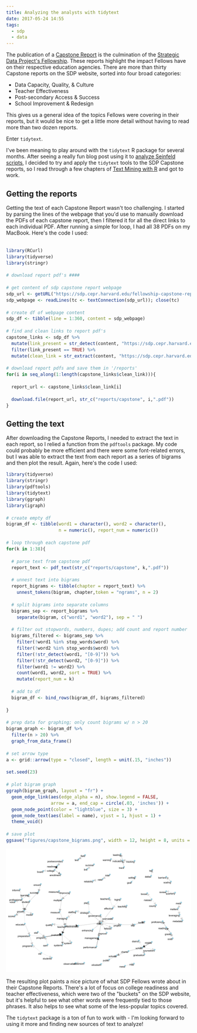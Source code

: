 ```yaml
---
title: Analyzing the analysts with tidytext
date: 2017-05-24 14:55
tags: 
  - sdp
  - data
---
```


The publication of a [Capstone Report](https://sdp.cepr.harvard.edu/fellowship-capstone-reports) is the culmination of the [Strategic Data Project's Fellowship](https://sdp.cepr.harvard.edu/fellowship). These reports highlight the impact Fellows have on their respective education agencies. There are more than thirty Capstone reports on the SDP website, sorted into four broad categories: 

- Data Capacity, Quality, & Culture
- Teacher Effectiveness
- Post-secondary Access & Success
- School Improvement & Redesign

This gives us a general idea of the topics Fellows were covering in their reports, but it would be nice to get a little more detail without having to read more than two dozen reports.

Enter `tidytext`.

I've been meaning to play around with the `tidytext` R package for several months. After seeing a really fun blog post using it to [analyze Seinfeld scripts](http://mdgbeck.netlify.com/post/tidytext-analysis-of-seinfeld/), I decided to try and apply the `tidytext` tools to the SDP Capstone reports, so I read through a few chapters of [Text Mining with R](http://tidytextmining.com/preface.html) and got to work.

## Getting the reports

Getting the text of each Capstone Report wasn't too challenging. I started by parsing the lines of the webpage that you'd use to manually download the PDFs of each capstone report, then I filtered it for all the direct links to each individual PDF. After running a simple for loop, I had all 38 PDFs on my MacBook. Here's the code I used:

```R

library(RCurl)
library(tidyverse)
library(stringr)

# download report pdf's ####

# get content of sdp capstone report webpage
sdp_url <- getURL("https://sdp.cepr.harvard.edu/fellowship-capstone-reports")
sdp_webpage <- readLines(tc <- textConnection(sdp_url)); close(tc)

# create df of webpage content
sdp_df <- tibble(line = 1:360, content = sdp_webpage)

# find and clean links to report pdf's
capstone_links <- sdp_df %>%
  mutate(link_present = str_detect(content, "https://sdp.cepr.harvard.edu/files/cepr-sdp/files/")) %>%
  filter(link_present == TRUE) %>%
  mutate(clean_link = str_extract(content, "https://sdp.cepr.harvard.edu/files/cepr-sdp/files/.+\\.pdf"))

# download report pdfs and save them in '/reports'
for(i in seq_along(1:length(capstone_links$clean_link))){
  
  report_url <- capstone_links$clean_link[i]
  
  download.file(report_url, str_c("reports/capstone", i,".pdf"))
}

```

## Getting the text

After downloading the Capstone Reports, I needed to extract the text in each report, so I relied a function from the `pdftools` package. My code could probably be more efficient and there were some font-related errors, but I was able to extract the text from each report as a series of bigrams and then plot the result. Again, here's the code I used: 


```R 
library(tidyverse)
library(stringr)
library(pdftools)
library(tidytext)
library(ggraph)
library(igraph)

# create empty df
bigram_df <- tibble(word1 = character(), word2 = character(), 
                    n = numeric(), report_num = numeric())

# loop through each capstone pdf
for(k in 1:38){
  
  # parse text from capstone pdf
  report_text <- pdf_text(str_c("reports/capstone", k,".pdf"))
  
  # unnest text into bigrams
  report_bigrams <- tibble(chapter = report_text) %>%
    unnest_tokens(bigram, chapter,token = "ngrams", n = 2)
  
  # split bigrams into separate columns
  bigrams_sep <- report_bigrams %>% 
    separate(bigram, c("word1", "word2"), sep = " ")
  
  # filter out stopwords, numbers, dupes; add count and report number
  bigrams_filtered <- bigrams_sep %>% 
    filter(!word1 %in% stop_words$word) %>% 
    filter(!word2 %in% stop_words$word) %>% 
    filter(!str_detect(word1, "[0-9]")) %>% 
    filter(!str_detect(word2, "[0-9]")) %>% 
    filter(word1 != word2) %>%
    count(word1, word2, sort = TRUE) %>%
    mutate(report_num = k)
  
  # add to df
  bigram_df <- bind_rows(bigram_df, bigrams_filtered)
  
}

# prep data for graphing; only count bigrams w/ n > 20
bigram_graph <- bigram_df %>% 
  filter(n > 20) %>% 
  graph_from_data_frame()

# set arrow type
a <- grid::arrow(type = "closed", length = unit(.15, "inches"))

set.seed(23)

# plot bigram graph
ggraph(bigram_graph, layout = "fr") +
  geom_edge_link(aes(edge_alpha = n), show.legend = FALSE,
                 arrow = a, end_cap = circle(.03, 'inches')) +
  geom_node_point(color = "lightblue", size = 3) +
  geom_node_text(aes(label = name), vjust = 1, hjust = 1) +
  theme_void()

# save plot
ggsave("figures/capstone_bigrams.png", width = 12, height = 8, units = "in")

```
  
![capstone bigrams](https://raw.githubusercontent.com/alspur/capstone_text_analysis/master/figures/capstone_bigrams.png)

The resulting plot paints a nice picture of what SDP Fellows wrote about in their Capstone Reports. There's a lot of focus on college readiness and teacher effectiveness, which were two of the "buckets" on the SDP website, but it's helpful to see what other words were frequently tied to those phrases. It also helps to see what some of the less-popular topics covered. 

The `tidytext` package is a ton of fun to work with - I'm looking forward to using it more and finding new sources of text to analyze!